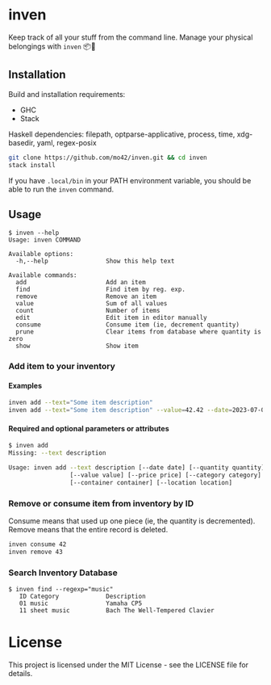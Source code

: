 # inven
Keep track of all your stuff from the command line. Manage your physical belongings with `inven` 📦📜

## Installation

Build and installation requirements:
- GHC
- Stack

Haskell dependencies: filepath, optparse-applicative, process, time, xdg-basedir, yaml, regex-posix

```sh
git clone https://github.com/mo42/inven.git && cd inven
stack install
```

If you have `.local/bin` in your PATH environment variable, you should be able
to run the `inven` command.

## Usage

```
$ inven --help
Usage: inven COMMAND

Available options:
  -h,--help                Show this help text

Available commands:
  add                      Add an item
  find                     Find item by reg. exp.
  remove                   Remove an item
  value                    Sum of all values
  count                    Number of items
  edit                     Edit item in editor manually
  consume                  Consume item (ie, decrement quantity)
  prune                    Clear items from database where quantity is zero
  show                     Show item
```


### Add item to your inventory

#### Examples
```sh
inven add --text="Some item description"
inven add --text="Some item description" --value=42.42 --date=2023-07-01
```

#### Required and optional parameters or attributes
```sh
$ inven add
Missing: --text description

Usage: inven add --text description [--date date] [--quantity quantity]
                 [--value value] [--price price] [--category category]
                 [--container container] [--location location]
```


### Remove or consume item from inventory by ID
Consume means that used up one piece (ie, the quantity is decremented). Remove means that the entire record is deleted.
```sh
inven consume 42
inven remove 43
```

### Search Inventory Database
```
$ inven find --regexp="music"
   ID Category             Description
   01 music                Yamaha CP5
   11 sheet music          Bach The Well-Tempered Clavier
```

# License

This project is licensed under the MIT License - see the LICENSE file for details.
